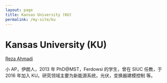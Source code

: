 ```yaml
---
layout: page
title: Kansas University (KU)
permalink: /my-site/ku
---
```

# Kansas University (KU)

[Reza Ahmadi](https://eecs.ku.edu/reza-ahmadi)

小 AP，伊朗人，2013 年 PhD@MST，Ferdowsi 的学生，曾在 SIUC 任教，于 2016 年加入 KU。研究领域主要为新能源系统，光伏，变换器建模控制 等。
